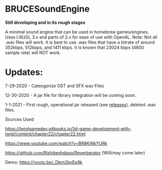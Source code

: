 # BRUCESoundEngine #
 **Still developing and in its rough stages**
 
  A minimal sound engine that can be used in homebrew games/engines. Uses LWJGL 3.x and parts of 2.x for ease of use with OpenAL.
  Note: Not all .wav files will work. It is best to use .wav files that have a bitrate of around 352kbps, 512kbps, and 1411 kbps. It is known that
  23024 kbps (4800 sample rate) will NOT work.

# Updates:
  7-29-2020 - Cateogorize OST and SFX wav Files

  12-30-2020 - A jar file for library integration will be coming soon.
  
  1-1-2021 - First rough, operational jar released (see [releases](https://github.com/Sciguy1/BRUCESoundEngine/releases)), deleted .wav files.
  

Sources Used:

https://lwjglgamedev.gitbooks.io/3d-game-development-with-lwjgl/content/chapter22/chapter22.html

https://www.youtube.com/watch?v=BR8KjNkYURk

https://github.com/Rishikeshdaoo/Reverberator (Will/may come later)


Demo: 
https://youtu.be/_Dbm2bvEp9k
